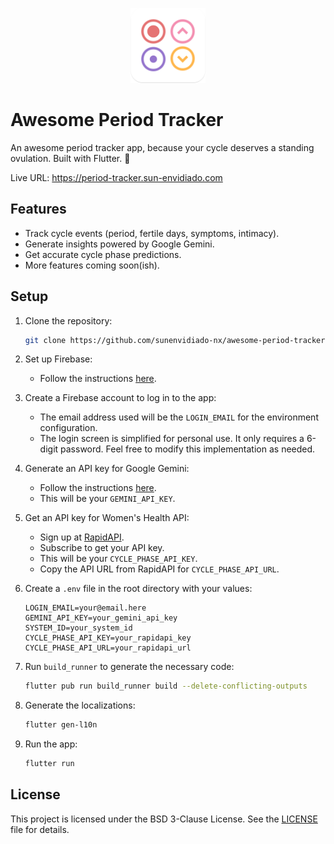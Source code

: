 <p align="center">
    <img src="assets/readme_icon.png" alt="Awesome Period Tracker" width="120"/>
</p>

# Awesome Period Tracker

An awesome period tracker app, because your cycle deserves a standing ovulation. Built with Flutter. 🩵

Live URL: https://period-tracker.sun-envidiado.com

## Features

- Track cycle events (period, fertile days, symptoms, intimacy).
- Generate insights powered by Google Gemini.
- Get accurate cycle phase predictions.
- More features coming soon(ish).

## Setup

1. Clone the repository:
    ```bash
    git clone https://github.com/sunenvidiado-nx/awesome-period-tracker.git
    ```

2. Set up Firebase:
    - Follow the instructions [here](https://firebase.google.com/docs/flutter/setup).

3. Create a Firebase account to log in to the app:
    - The email address used will be the `LOGIN_EMAIL` for the environment configuration.
    - The login screen is simplified for personal use. It only requires a 6-digit password. Feel free to modify this implementation as needed.

4. Generate an API key for Google Gemini:
    - Follow the instructions [here](https://ai.google.dev/gemini-api/docs/api-key).
    - This will be your `GEMINI_API_KEY`.

5. Get an API key for Women's Health API:
    - Sign up at [RapidAPI](https://rapidapi.com/datafenix-datafenix-default/api/womens-health-menstrual-cycle-phase-predictions-insights).
    - Subscribe to get your API key.
    - This will be your `CYCLE_PHASE_API_KEY`.
    - Copy the API URL from RapidAPI for `CYCLE_PHASE_API_URL`.

6. Create a `.env` file in the root directory with your values:
    ```env
    LOGIN_EMAIL=your@email.here
    GEMINI_API_KEY=your_gemini_api_key
    SYSTEM_ID=your_system_id
    CYCLE_PHASE_API_KEY=your_rapidapi_key
    CYCLE_PHASE_API_URL=your_rapidapi_url
    ```

7. Run `build_runner` to generate the necessary code:
    ```bash
    flutter pub run build_runner build --delete-conflicting-outputs
    ```

8. Generate the localizations:
    ```bash
    flutter gen-l10n
    ```

9. Run the app:
    ```bash
    flutter run
    ```

## License

This project is licensed under the BSD 3-Clause License. See the [LICENSE](LICENSE) file for details.
